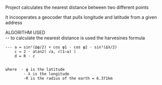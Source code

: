 Project calculates the nearest distance between two different points

It incooperates a geocoder that pulls longitude and latitude from a given address

ALGORITHM USED  
-- to calculate the nearest distance is used the harvesines formula

    --- a = sin²(Δφ/2) + cos φ1 ⋅ cos φ2 ⋅ sin²(Δλ/2)
        c = 2 ⋅ atan2( √a, √(1−a) )
        d = R ⋅ c


    where  - φ is the latitude
            - λ is the longitude
            -R is the radius of the earth = 6.371km
